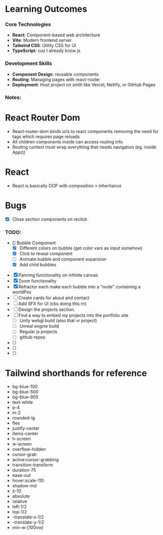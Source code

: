 # Learning Outcomes

### Core Technologies
- **React**: Component-based web architecture
- **Vite**: Modern frontend server
- **Tailwind CSS**: Utility CSS for UI
- **TypeScript**: cuz I already know js

### Development Skills
- **Component Design**: reusable components
- **Routing**: Managing pages with react-router
- **Deployment**: Host project on smth like Vercel, Netlify, or GitHub Pages

### Notes:

# React Router Dom
- React-router-dom <Link> binds urls to react components removing the need for <a> tags which requires page reloads
- All children components inside <Router> can access routing info
- Routing context must wrap everything that needs navigation (eg. <Navbar> inside App())

# React
- React is basically OOP with composition > inheritance

# Bugs
- [x] Close section components on reclick

### TODO:

- [] Bubble Component
  - [x] Different colors on bubble (get color vars as input somehow)
  - [x] Click to reveal component
  - [ ] Animate bubble and component expansion
  - [x] Add child bubbles
- [x] Panning functionality on infinite canvas 
- [x] Zoom functionality 
- [x] Refractor each make each bubble into a "node" containing a worldPos
- [ ] Create cards for about and contact
- [ ] Add SFX for UI (cbs doing this rn)
- [ ] Design the projects section.
- [ ] Find a way to embed my projects into the portfolio site
  - [ ] Unity webgl build (also that vr project)
  - [ ] Unreal engine build
  - [ ] Regular js projects
  - [ ] github repos
- [ ] 
- [ ] 
- [ ] 


# Tailwind shorthands for reference
- bg-blue-100 <!-- light version -->
- bg-blue-500 <!-- normal version -->
- bg-blue-900 <!-- dark version -->
- text-white <!-- white text -->
- p-4 <!-- padding 4 -->
- m-2 <!-- margin 2 -->
- rounded-lg <!-- rounded corners -->
- flex <!-- flex container -->
- justify-center <!-- justify content center -->
- items-center <!-- align items center -->
- h-screen <!-- height of screen -->
- w-screen <!-- width of screen -->
- overflow-hidden <!-- overflow hidden -->
- cursor-grab <!-- grab cursor -->
- active:cursor-grabbing <!-- grab cursor when active -->
- transition-transform <!-- transition transform --> 
- duration-75 <!-- duration 75ms -->
- ease-out <!-- ease out -->
- hover:scale-110 <!-- hover scale 110% -->
- shadow-md <!-- shadow medium -->
- z-10 <!-- z-index 10 -->
- absolute <!-- absolute positioning -->
- relative <!-- relative positioning -->
- left-1/2 <!-- left 50% -->
- top-1/2 <!-- top 50% -->
- -translate-x-1/2 <!-- translate x -50% -->
- -translate-y-1/2 <!-- translate y -50% -->
- min-w-[100vw] <!-- min width 100vw -->


